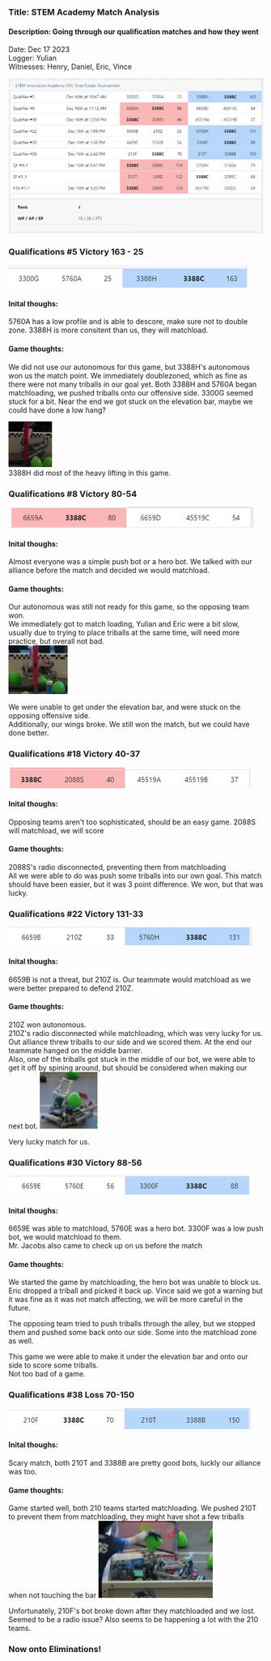 ### Title: STEM Academy Match Analysis
#### Description: Going through our qualification matches and how they went
Date: Dec 17 2023<br>
Logger: Yulian<br>
Witnesses: Henry, Daniel, Eric, Vince<br>

![Screenshot from robot events](Images/STEM%20Tournament/Stem_Tournament_Overview.png)

### Qualifications #5 Victory 163 - 25
![Match Q5 3300G, 5670A 25 - 3388H, 3388C 163](Images/STEM%20Tournament/Match%20Q5.png)
#### Inital thoughs:
5760A has a low profile and is able to descore, make sure not to double zone. 3388H is more consitent than us, they will matchload.
#### Game thoughts:
We did not use our autonomous for this game, but 3388H's autonomous won us the match point.
We immediately doublezoned, which as fine as there were not many triballs in our goal yet.
Both 3388H and 5760A began matchloading, we pushed triballs onto our offensive side. 3300G seemed stuck for a bit.
Near the end we got stuck on the elevation bar, maybe we could have done a low hang?

![Bot stuck on elevation bar](Images/STEM%20Tournament/Maybe%20low%20hang.png)<br>
3388H did most of the heavy lifting in this game.

### Qualifications #8 Victory 80-54
![Match Q8 6659A, 3388C 80 - 6659D, 45519C 54](images/STEM%20Tournament/Match%20Q8.png)
#### Inital thoughs:
Almost everyone was a simple push bot or a hero bot. We talked with our alliance before the match and decided we would matchload.
#### Game thoughts:
Our autonomous was still not ready for this game, so the opposing team won.<br>
We immediately got to match loading, Yulian and Eric were a bit slow, usually due to trying to place triballs at the same time, will need more practice, but overall not bad.<br>
![Us stuck on elevation bar](images/STEM%20Tournament/Stuck%20on%20elevation%20bar.png)

We were unable to get under the elevation bar, and were stuck on the opposing offensive side. <br>Additionally, our wings broke.
We still won the match, but we could have done better.

### Qualifications #18 Victory 40-37
![Match Q18 3388C, 2088S - 45519A, 45519B 37](images/STEM%20Tournament/Match%20Q18.png)

#### Inital thoughs:
Opposing teams aren't too sophisticated, should be an easy game. 2088S will matchload, we will score
#### Game thoughts:
2088S's radio disconnected, preventing them from matchloading<br>
All we were able to do was push some triballs into our own goal. This match should have been easier, but it was 3 point difference. We won, but that was lucky.

### Qualifications #22 Victory 131-33
![Match Q22 6659B, 210Z 33 - 5760H, 3388C 131](images/STEM%20Tournament/Match%20Q22.png)

#### Inital thoughs:
6659B is not a threat, but 210Z is. Our teammate would matchload as we were better prepared to defend 210Z.
#### Game thoughts:
210Z won autonomous.<br>
210Z's radio disconnected while matchloading, which was very lucky for us. Out alliance threw triballs to our side and we scored them. At the end our teammate hanged on the middle barrier.
<br>
Also, one of the triballs got stuck in the middle of our bot, we were able to get it off by spining around, but should be considered when making our next bot.
![Triball on bot](image-7.png)

Very lucky match for us.

### Qualifications #30 Victory 88-56
![Match 30 6659E, 5760E 56 - 3300F, 3388C 88](images/STEM%20Tournament/Match%20Q30.png)

#### Inital thoughs:
6659E was able to matchload, 5760E was a hero bot. 3300F was a low push bot, we would matchload to them.<br>
Mr. Jacobs also came to check up on us before the match
#### Game thoughts:
We started the game by matchloading, the hero bot was unable to block us. Eric dropped a triball and picked it back up. Vince said we got a warning but it was fine as it was not match affecting, we will be more careful in the future.

The opposing team tried to push triballs through the alley, but we stopped them and pushed some back onto our side. Some into the matchload zone as well. 

This game we were able to make it under the elevation bar and onto our side to score some triballs. <br>
Not too bad of a game.

### Qualifications #38 Loss 70-150
![Match Q38 210F, 3388C 70 - 210T, 3388B 150](images/STEM%20Tournament/Match%20Q38.png)

#### Inital thoughs:
Scary match, both 210T and 3388B are pretty good bots, luckly our alliance was too.
#### Game thoughts:
Game started well, both 210 teams started matchloading. We pushed 210T to prevent them from matchloading, they might have shot a few triballs when not touching the bar
![210T pushed up against red goal](images/STEM%20Tournament/210T%20matchloading.png)

Unfortunately, 210F's bot broke down after they matchloaded and we lost. Seemed to be a radio issue? Also seems to be happening a lot with the 210 teams. 

### Now onto Eliminations! 